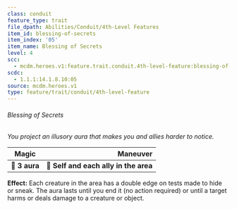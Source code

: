 ```yaml
---
class: conduit
feature_type: trait
file_dpath: Abilities/Conduit/4th-Level Features
item_id: blessing-of-secrets
item_index: '05'
item_name: Blessing of Secrets
level: 4
scc:
  - mcdm.heroes.v1:feature.trait.conduit.4th-level-feature:blessing-of-secrets
scdc:
  - 1.1.1:14.1.8.10:05
source: mcdm.heroes.v1
type: feature/trait/conduit/4th-level-feature
---
```


###### Blessing of Secrets

*You project an illusory aura that makes you and allies harder to notice.*

| **Magic**     |                          **Maneuver** |
| ------------- | ------------------------------------: |
| **📏 3 aura** | **🎯 Self and each ally in the area** |

**Effect:** Each creature in the area has a double edge on tests made to hide or sneak. The aura lasts until you end it (no action required) or until a target harms or deals damage to a creature or object.
